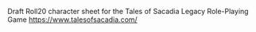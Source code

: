 Draft Roll20 character sheet for the Tales of Sacadia Legacy Role-Playing Game
https://www.talesofsacadia.com/
